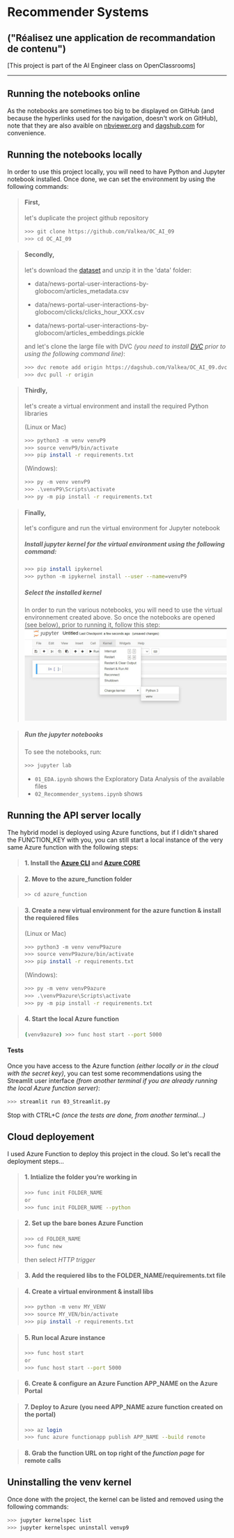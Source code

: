 # Recommender Systems
## ("Réalisez une application de recommandation de contenu")

[This project is part of the AI Engineer class on OpenClassrooms]


---


## Running the notebooks online

As the notebooks are sometimes too big to be displayed on GitHub (and because the hyperlinks used for the navigation, doesn't work on GitHub), note that they are also avaible on [nbviewer.org](https://nbviewer.org/github/Valkea/OC_AI_09/tree/main/) and [dagshub.com](https://dagshub.com/Valkea/OC_AI_09) for convenience.


## Running the notebooks locally

In order to use this project locally, you will need to have Python and Jupyter notebook installed.
Once done, we can set the environment by using the following commands:


> #### First, 
> let's duplicate the project github repository
>
> ```bash
> >>> git clone https://github.com/Valkea/OC_AI_09
> >>> cd OC_AI_09
> ```

> #### Secondly,
>let's download the [dataset](https://www.kaggle.com/gspmoreira/news-portal-user-interactions-by-globocom#clicks_sample.csv) and unzip it in the 'data' folder:
> * data/news-portal-user-interactions-by-globocom/articles_metadata.csv
>
> * data/news-portal-user-interactions-by-globocom/clicks/clicks_hour_XXX.csv
>
> * data/news-portal-user-interactions-by-globocom/articles_embeddings.pickle
>
> and let's clone the large file with DVC *(you need to install [DVC](https://dvc.org) prior to using the following command line)*:
> ```bash
> >>> dvc remote add origin https://dagshub.com/Valkea/OC_AI_09.dvc
> >>> dvc pull -r origin
> ```

> #### Thirdly,
> let's create a virtual environment and install the required Python libraries
>
> (Linux or Mac)
> ```bash
> >>> python3 -m venv venvP9
> >>> source venvP9/bin/activate
> >>> pip install -r requirements.txt
> ```
>
> (Windows):
> ```bash
> >>> py -m venv venvP9
> >>> .\venvP9\Scripts\activate
> >>> py -m pip install -r requirements.txt
> ```

> #### Finally,
> let's configure and run the virtual environment for Jupyter notebook
>
> ##### Install jupyter kernel for the virtual environment using the following command:
>
> ```bash
> >>> pip install ipykernel
> >>> python -m ipykernel install --user --name=venvP9
> ```
>
> ##### Select the installed kernel
> 
> In order to run the various notebooks, you will need to use the virtual environnement created above.
So once the notebooks are opened (see below), prior to running it, follow this step:
![alt text](medias/venv_selection.png) 

> ##### Run the jupyter notebooks
>
> To see the notebooks, run:
> ```bash
> >>> jupyter lab
> ```
>
> * `01_EDA.ipynb` shows the Exploratory Data Analysis of the available files
> * `02_Recommender_systems.ipynb` shows 


## Running the API server locally 
The hybrid model is deployed using Azure functions, but if I didn't shared the FUNCTION_KEY with you, you can still start a local instance of the very same Azure function with the following steps:

> #### 1. Install the [Azure CLI](https://learn.microsoft.com/en-us/cli/azure/install-azure-cli) and [Azure CORE](https://learn.microsoft.com/en-us/azure/azure-functions/functions-run-local?tabs=v4%2Clinux%2Ccsharp%2Cportal%2Cbash#v2)

> #### 2. Move to the azure_function folder
> ```bash
> >> cd azure_function
> ```

> #### 3. Create a new virtual environment for the azure function & install the requiered files
>
> (Linux or Mac)
> ```bash
> >>> python3 -m venv venvP9azure
> >>> source venvP9azure/bin/activate
> >>> pip install -r requirements.txt
> ```
>
> (Windows):
> ```bash
> >>> py -m venv venvP9azure
> >>> .\venvP9azure\Scripts\activate
> >>> py -m pip install -r requirements.txt
> ```

> #### 4. Start the local Azure function
> ```bash
> (venv9azure) >>> func host start --port 5000
> ```

#### Tests
Once you have access to the Azure function *(either locally or in the cloud with the secret key)*, you can test some recommendations using the Streamlit user interface *(from another terminal if you are already running the local Azure function server)*:

```bash
>>> streamlit run 03_Streamlit.py
```

Stop with CTRL+C *(once the tests are done, from another terminal...)*


## Cloud deployement

I used Azure Function to deploy this project in the cloud. So let's recall the deployment steps...

> #### 1. Intialize the folder you’re working in
> ```bash
> >>> func init FOLDER_NAME
> or
> >>> func init FOLDER_NAME --python
> ```

> #### 2. Set up the bare bones Azure Function
> ```bash
> >>> cd FOLDER_NAME
> >>> func new
> ```
> then select *HTTP trigger*

> #### 3. Add the requiered libs to the FOLDER_NAME/requirements.txt file

> #### 4. Create a virtual environment & install libs
> ```bash
> >>> python -m venv MY_VENV
> >>> source MY_VEN/bin/activate
> >>> pip install -r requirements.txt
> ```

> #### 5. Run local Azure instance
> ```bash
> >>> func host start
> or 
> >>> func host start --port 5000
> ```

> #### 6. Create & configure an Azure Function APP_NAME on the Azure Portal

> #### 7. Deploy to Azure (you need APP_NAME azure function created on the portal)
> ```bash
> >>> az login
> >>> func azure functionapp publish APP_NAME --build remote
> ```

> #### 8. Grab the function URL on top right of the *function page* for remote calls


## Uninstalling the venv kernel
Once done with the project, the kernel can be listed and removed using the following commands:

```bash
>>> jupyter kernelspec list
>>> jupyter kernelspec uninstall venvp9
```
